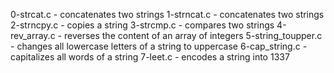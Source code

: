 0-strcat.c - concatenates two strings
1-strncat.c - concatenates two strings
2-strncpy.c - copies a string
3-strcmp.c - compares two strings
4-rev_array.c - reverses the content of an array of integers
5-string_toupper.c - changes all lowercase letters of a string to uppercase
6-cap_string.c - capitalizes all words of a string
7-leet.c - encodes a string into 1337
